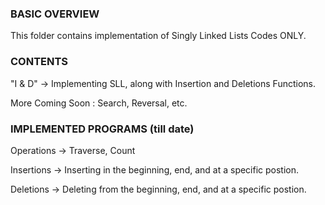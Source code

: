 ### BASIC OVERVIEW ###

This folder contains implementation of Singly Linked Lists Codes ONLY.

### CONTENTS ###

"I & D" -> Implementing SLL, along with Insertion and Deletions Functions.

More Coming Soon : Search, Reversal, etc.

### IMPLEMENTED PROGRAMS (till date) ###

Operations -> Traverse, Count

Insertions -> Inserting in the beginning, end, and at a specific postion.

Deletions -> Deleting from the beginning, end, and at a specific postion.

